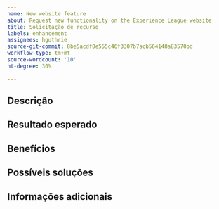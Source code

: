 ```yaml
---
name: New website feature
about: Request new functionality on the Experience League website
title: Solicitação de recurso
labels: enhancement
assignees: hguthrie
source-git-commit: 8be5acdf0e555c46f3307b7acb564148a83570bd
workflow-type: tm+mt
source-wordcount: '10'
ht-degree: 30%

---
```



## Descrição

<!-- (REQUIRED) Describe the feature you want added. -->

## Resultado esperado

<!-- (REQUIRED) What is the expected result or behavior of this feature? -->

## Benefícios

<!-- (REQUIRED) How does this feature improve the docs experience? -->

## Possíveis soluções

<!-- (OPTIONAL) What would a solution for this issue look like? -->

## Informações adicionais

<!-- (OPTIONAL) What other information can you provide about this feature? -->

<!--
Thank you for taking the time to report this issue!
GitHub Issues in this repo should relate to the applicable codebase.

Before submitting this issue, make sure you are complying with our Code of Conduct:
https://github.com/AdobeDocs/commerce-operations.en/blob/main/code-of-conduct.md

Issues that do not comply with our Code of Conduct or do not contain enough information may be closed at the maintainers' discretion.

Feel free to remove this section before creating this issue.
-->
